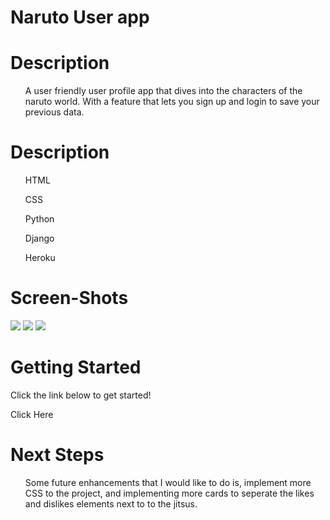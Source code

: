 <h1>Naruto User app</h1>
<h1>Description</h1>
<ul>A user friendly user profile app that dives into the characters of the naruto world. With a feature that lets you sign up and login to save your previous data.</ul>

<h1>Description</h1>
<ul>HTML</ul>
<ul>CSS</ul>
<ul>Python</ul>
<ul>Django</ul>
<ul>Heroku</ul>

<h1>Screen-Shots</h1>
<img src="https://i.imgur.com/j0pNqEO.png">
<img src="https://i.imgur.com/v8N5OeW.png">
<img src="https://i.imgur.com/sl87te7.png">

<h1>Getting Started</h1>
<p>Click the link below to get started!</p>
<a herf="https://project-naruto.herokuapp.com/">Click Here</a>


<h1>Next Steps</h1>
<ul>Some future enhancements that I would like to do is, implement more CSS to the project, and implementing more cards to seperate the likes and dislikes elements next to to the jitsus.</ul>
